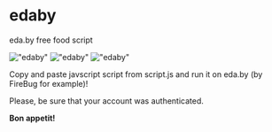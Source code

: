 edaby
=====

eda.by free food script


!["edaby"](http://c2n.me/j84CIB.jpg "edaby")
!["edaby"](http://c2n.me/j9b3Uh.jpg "edaby")
!["edaby"](http://c2n.me/j8U8Zf.jpg "edaby")


Copy and paste javscript script from script.js and run it on eda.by (by FireBug for example)!

Please, be sure that your account was authenticated.

**Bon appetit!**

